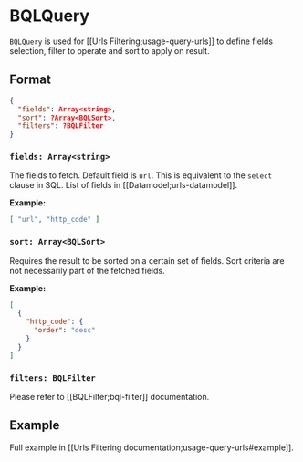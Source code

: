 # BQLQuery

`BQLQuery` is used for [[Urls Filtering;usage-query-urls]] to define fields selection, filter to operate and sort to apply on result.

## Format
```JSON
{
  "fields": Array<string>,
  "sort": ?Array<BQLSort>,
  "filters": ?BQLFilter
}
```

### `fields: Array<string>`

The fields to fetch. Default field is `url`. This is equivalent to the `select` clause in SQL. List of fields in [[Datamodel;urls-datamodel]].

**Example:**
```JSON
[ "url", "http_code" ]
```

### `sort: Array<BQLSort>`

Requires the result to be sorted on a certain set of fields. Sort criteria are not necessarily part of the fetched fields.

**Example:**
```JSON
[
  {
    "http_code": {
      "order": "desc"
    }
  }
]
```

### `filters: BQLFilter`

Please refer to [[BQLFilter;bql-filter]] documentation.


## Example
Full example in [[Urls Filtering documentation;usage-query-urls#example]].
